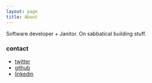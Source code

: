 ```yaml
---
layout: page
title: About
---
```

Software developer + Janitor.  On sabbatical building stuff.

### contact

- [twitter](https://twitter.com/klhxela)
- [github](https://github.com/alexkuang)
- [linkedin](https://www.linkedin.com/in/khxela/)
